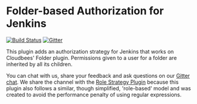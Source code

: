 # Folder-based Authorization for Jenkins

[![Build Status](https://ci.jenkins.io/job/Plugins/job/folder-auth-plugin/job/master/badge/icon)](https://ci.jenkins.io/job/Plugins/job/folder-auth-plugin/job/master/)
[![Gitter](https://badges.gitter.im/jenkinsci/role-strategy-plugin.svg)](https://gitter.im/jenkinsci/role-strategy-plugin?utm_source=badge&utm_medium=badge&utm_campaign=pr-badge)

This plugin adds an authorization strategy for Jenkins that works on Cloudbees' Folder plugin.
Permissions given to a user for a folder are inherited by all its children.

You can chat with us, share your feedback and ask questions on our [Gitter chat](https://gitter.im/jenkinsci/role-strategy-plugin).
We share the channel with the [Role Strategy Plugin](https://github.com/jenkinsci/role-strategy-plugin)
because this plugin also follows a similar, though simplified, 'role-based' model and was created to 
avoid the performance penalty of using regular expressions.
